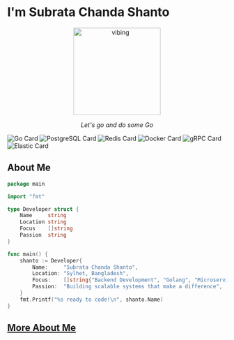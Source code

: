 # I'm Subrata Chanda Shanto 

<p align="center">
  <img src="https://media.tenor.com/Lu3ZB5FTDdwAAAAi/duong2.gif" width="200" alt="vibing">
</p>

<p align="center">
  <i>Let's go and do some Go</i>
</p>

<p align="center">
  
![Go Card](https://img.shields.io/badge/Go-00ADD8?style=for-the-badge&logo=go&logoColor=white&labelColor=000000)
![PostgreSQL Card](https://img.shields.io/badge/PostgreSQL-4169E1?style=for-the-badge&logo=postgresql&logoColor=white&labelColor=000000)
![Redis Card](https://img.shields.io/badge/Redis-DC382D?style=for-the-badge&logo=redis&logoColor=white&labelColor=000000)
![Docker Card](https://img.shields.io/badge/Docker-2496ED?style=for-the-badge&logo=docker&logoColor=white&labelColor=000000)
![gRPC Card](https://img.shields.io/badge/gRPC-4285F4?style=for-the-badge&logo=google&logoColor=white&labelColor=000000)
![Elastic Card](https://img.shields.io/badge/Elasticsearch-005571?style=for-the-badge&logo=elasticsearch&logoColor=white&labelColor=000000)

</p>

## About Me
```go
package main

import "fmt"

type Developer struct {
    Name     string
    Location string
    Focus    []string
    Passion  string
}

func main() {
    shanto := Developer{
        Name:     "Subrata Chanda Shanto",
        Location: "Sylhet, Bangladesh",
        Focus:    []string{"Backend Development", "Golang", "Microservices"},
        Passion:  "Building scalable systems that make a difference",
    }
    fmt.Printf("%s ready to code!\n", shanto.Name)
}
```
## [More About Me](Resume.md) 